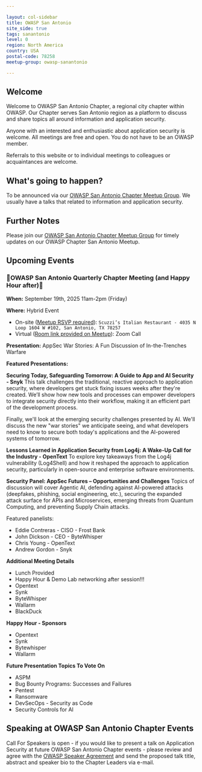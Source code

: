 ```yaml
---

layout: col-sidebar
title: OWASP San Antonio
site_side: true
tags: sanantonio
level: 0
region: North America
country: USA
postal-code: 78258
meetup-group: owasp-sanantonio

---
```


## Welcome
Welcome to OWASP San Antonio Chapter, a regional city chapter within OWASP. Our Chapter serves San Antonio region as a platform to discuss and share topics all around information and application security.

Anyone with an interested and enthusiastic about application security is welcome. All meetings are free and open. You do not have to be an OWASP member.

Referrals to this website or to individual meetings to colleagues or acquaintances are welcome.

## What's going to happen?
To be announced via our [OWASP San Antonio Chapter Meetup Group](https://www.meetup.com/owasp-sanantonio/).
We usually have a talks that related to information and application security.

## Further Notes
Please join our [OWASP San Antonio Chapter Meetup Group](https://www.meetup.com/owasp-sanantonio/) for timely updates on our OWASP Chapter San Antonio Meetup.

## Upcoming Events ##
### 🎉OWASP San Antonio Quarterly Chapter Meeting (and Happy Hour after)🎉 ###

**When:** September 19th, 2025 11am-2pm (Friday)

**Where:** Hybrid Event
* On-site ([Meetup RSVP required](https://www.meetup.com/owasp-sanantonio/events/310258159/)): `Scuzzi’s Italian Restaurant - 4035 N Loop 1604 W #102, San Antonio, TX 78257`
* Virtual ([Room link provided on Meetup](https://www.meetup.com/owasp-sanantonio/events/310258159/)): Zoom Call

**Presentation:** AppSec War Stories: A Fun Discussion of In-the-Trenches Warfare

**Featured Presentations:**

**Securing Today, Safeguarding Tomorrow: A Guide to App and AI Security - Snyk**
This talk challenges the traditional, reactive approach to application security, where developers get stuck fixing issues weeks after they're created. We’ll show how new tools and processes can empower developers to integrate security directly into their workflow, making it an efficient part of the development process.

Finally, we'll look at the emerging security challenges presented by AI. We'll discuss the new "war stories" we anticipate seeing, and what developers need to know to secure both today's applications and the AI-powered systems of tomorrow.

**Lessons Learned in Application Security from Log4j: A Wake-Up Call for the Industry - OpenText**
To explore key takeaways from the Log4j vulnerability (Log4Shell) and how it reshaped the approach to application security, particularly in open-source and enterprise software environments.

**Security Panel: AppSec Futures – Opportunities and Challenges**
Topics of discussion will cover Agentic AI, defending against AI-powered attacks (deepfakes, phishing, social engineering, etc.), securing the expanded attack surface for APIs and Microservices, emerging threats from Quantum Computing, and preventing Supply Chain attacks.

Featured panelists:
-   Eddie Contreras - CISO - Frost Bank
-   John Dickson - CEO - ByteWhisper
-   Chris Young - OpenText
-   Andrew Gordon - Snyk

**Additional Meeting Details**
* Lunch Provided
* Happy Hour & Demo Lab networking after session!!!
* Opentext
* Synk
* ByteWhisper
* Wallarm
* BlackDuck

**Happy Hour - Sponsors**
* Opentext 
* Synk
* Bytewhisper
* Wallarm

**Future Presentation Topics To Vote On**
* ASPM
* Bug Bounty Programs: Successes and Failures
* Pentest
* Ransomware
* DevSecOps - Security as Code
* Security Controls for AI

Speaking at OWASP San Antonio Chapter Events
---
Call For Speakers is open - if you would like to present a talk on Application Security at future OWASP San Antonio Chapter events - please review and agree with the [OWASP Speaker Agreement](Speaker_Agreement "wikilink") and send the proposed talk title, abstract and speaker bio to the Chapter Leaders via e-mail.

